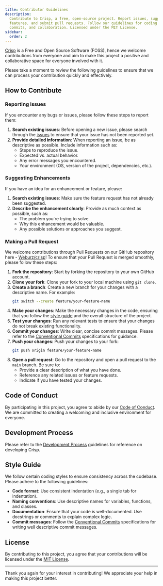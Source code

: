 ```yaml
---
title: Contributor Guidelines
description:
  Contribute to Crisp, a free, open-source project. Report issues, suggest
  features, and submit pull requests. Follow our guidelines for coding style,
  commits, and collaboration. Licensed under the MIT License.
sidebar:
  order: 2
---
```


[Crisp](https://tech.weburz.com/crisp) is a Free and Open Source Software
(FOSS), hence we welcome contributions from everyone and aim to make this
project a positive and collaborative space for everyone involved with it.

Please take a moment to review the following guidelines to ensure that we can
process your contribution quickly and effectively.

## How to Contribute

### Reporting Issues

If you encounter any bugs or issues, please follow these steps to report them:

1. **Search existing issues**: Before opening a new issue, please search through
   the [issues](https://github.com/Weburz/crisp/issues) to ensure that your
   issue has not been reported yet.
2. **Provide detailed information**: When reporting an issue, be as descriptive
   as possible. Include information such as:
   - Steps to reproduce the issue.
   - Expected vs. actual behavior.
   - Any error messages you encountered.
   - Your environment (OS, version of the project, dependencies, etc.).

### Suggesting Enhancements

If you have an idea for an enhancement or feature, please:

1. **Search existing issues**: Make sure the feature request has not already
   been suggested.
2. **Describe the enhancement clearly**: Provide as much context as possible,
   such as:
   - The problem you're trying to solve.
   - Why this enhancement would be valuable.
   - Any possible solutions or approaches you suggest.

### Making a Pull Request

We welcome contributions through Pull Requests on our GitHub repository here -
[Weburz/crisp](https://github.com/Weburz/crisp)! To ensure that your Pull
Request is merged smoothly, please follow these steps:

1. **Fork the repository**: Start by forking the repository to your own GitHub
   account.
2. **Clone your fork**: Clone your fork to your local machine using `git clone`.
3. **Create a branch**: Create a new branch for your changes with a descriptive
   name. For example:
   ```bash
   git switch --create feature/your-feature-name
   ```
4. **Make your changes**: Make the necessary changes in the code, ensuring that
   you follow the [style guide](#style-guide) and the overall structure of the
   project.
5. **Test your changes**: Run any relevant tests to ensure that your changes do
   not break existing functionality.
6. **Commit your changes**: Write clear, concise commit messages. Please refer
   to the [Conventional Commits](https://www.conventionalcommits.org)
   specifications for guidance.
7. **Push your changes**: Push your changes to your fork:
   ```bash
   git push origin feature/your-feature-name
   ```
8. **Open a pull request**: Go to the repository and open a pull request to the
   `main` branch. Be sure to:
   - Provide a clear description of what you have done.
   - Reference any related issues or feature requests.
   - Indicate if you have tested your changes.

## Code of Conduct

By participating in this project, you agree to abide by our
[Code of Conduct](https://github.com/Weburz/crisp?tab=coc-ov-file). We are
committed to creating a welcoming and inclusive environment for everyone.

## Development Process

Please refer to the [Development Process](./development-process) guidelines for
reference on developing Crisp.

## Style Guide

We follow certain coding styles to ensure consistency across the codebase.
Please adhere to the following guidelines:

- **Code format**: Use consistent indentation (e.g., a single tab for
  indentation).
- **Naming conventions**: Use descriptive names for variables, functions, and
  classes.
- **Documentation**: Ensure that your code is well-documented. Use docstrings or
  comments to explain complex logic.
- **Commit messages**: Follow the
  [Conventional Commits](#commit-message-conventions) specifications for writing
  well descriptive commit messages.

## License

By contributing to this project, you agree that your contributions will be
licensed under the [MIT License](LICENSE).

---

Thank you again for your interest in contributing! We appreciate your help in
making this project better.
